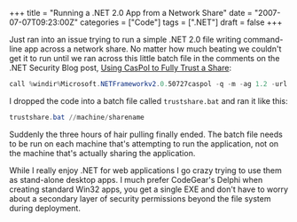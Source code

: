 +++
title = "Running a .NET 2.0 App from a Network Share"
date = "2007-07-07T09:23:00Z"
categories = ["Code"]
tags = [".NET"]
draft = false
+++

Just ran into an issue trying to run a simple .NET 2.0 file writing command-line app across a network share. No matter how much beating we couldn't get it to run until we ran across this little batch file in the comments on the .NET Security Blog post, [Using CasPol to Fully Trust a Share](http://blogs.msdn.com/shawnfa/archive/2004/12/30/344554.aspx):

```powershell
call %windir%Microsoft.NETFrameworkv2.0.50727caspol -q -m -ag 1.2 -url %1* FullTrust -n %1 -d "FullTrust granted to:  %1"
```

I dropped the code into a batch file called `trustshare.bat` and ran it like this:

```powershell
trustshare.bat //machine/sharename
```

Suddenly the three hours of hair pulling finally ended. The batch file needs to be run on each machine that's attempting to run the application, not on the machine that's actually sharing the application.

While I really enjoy .NET for web applications I go crazy trying to use them as stand-alone desktop apps. I much prefer CodeGear's Delphi when creating standard Win32 apps, you get a single EXE and don't have to worry about a secondary layer of security permissions beyond the file system during deployment.
